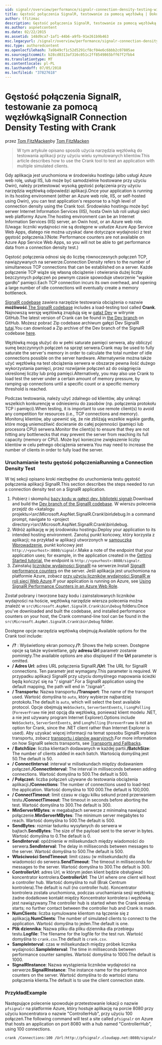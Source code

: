 ```yaml
---
uid: signalr/overview/performance/signalr-connection-density-testing-with-crank
title: Gęstość połączenia SignalR, testowanie za pomocą węzłówką | Dokumentacja firmy Microsoft
author: tfitzmac
description: Gęstość połączenia SignalR, testowanie za pomocą węzłówką
ms.author: aspnetcontent
ms.date: 02/22/2015
ms.assetid: 148d9ca7-1af1-44b6-a9fb-91e261b9b463
msc.legacyurl: /signalr/overview/performance/signalr-connection-density-testing-with-crank
msc.type: authoredcontent
ms.openlocfilehash: 7a9b49cf1c52d5291cf8cf04e6c6bbb2c07805ae
ms.sourcegitcommit: b28cd0313af316c051c2ff8549865bff67f2fbb4
ms.translationtype: MT
ms.contentlocale: pl-PL
ms.lasthandoff: 07/05/2018
ms.locfileid: "37827618"
---
```

<a name="signalr-connection-density-testing-with-crank"></a><span data-ttu-id="e695e-103">Gęstość połączenia SignalR, testowanie za pomocą węzłówką</span><span class="sxs-lookup"><span data-stu-id="e695e-103">SignalR Connection Density Testing with Crank</span></span>
====================
<span data-ttu-id="e695e-104">przez [Tom FitzMacken](https://github.com/tfitzmac)</span><span class="sxs-lookup"><span data-stu-id="e695e-104">by [Tom FitzMacken](https://github.com/tfitzmac)</span></span>

> <span data-ttu-id="e695e-105">W tym artykule opisano sposób użycia narzędzia węzłówką do testowania aplikacji przy użyciu wielu symulowanych klientów.</span><span class="sxs-lookup"><span data-stu-id="e695e-105">This article describes how to use the Crank tool to test an application with multiple simulated clients.</span></span>


<span data-ttu-id="e695e-106">Gdy aplikacja jest uruchomiona w środowisku hostingu (albo usługi Azure web rolę, usługi IIS, lub może być samodzielnie hostowane przy użyciu Owin), należy przetestować wysoką gęstość połączenia przy użyciu narzędzia węzłówką odpowiedzi aplikacji.</span><span class="sxs-lookup"><span data-stu-id="e695e-106">Once your application is running in its hosting environment (either an Azure web role, IIS, or self-hosted using Owin), you can test application's response to a high level of connection density using the Crank tool.</span></span> <span data-ttu-id="e695e-107">Środowisko hostingu może być serwer Internet Information Services (IIS), hosta Owin lub roli usługi sieci web platformy Azure.</span><span class="sxs-lookup"><span data-stu-id="e695e-107">The hosting environment can be an Internet Information Services (IIS) server, an Owin host, or an Azure web role.</span></span> <span data-ttu-id="e695e-108">(Uwaga: liczniki wydajności nie są dostępne w usłudze Azure App Service Web Apps, dlatego nie można uzyskać dane dotyczące wydajności z test gęstość połączenia.)</span><span class="sxs-lookup"><span data-stu-id="e695e-108">(Note: Performance counters are not available on Azure App Service Web Apps, so you will not be able to get performance data from a connection density test.)</span></span>

<span data-ttu-id="e695e-109">Gęstość połączenia odnosi się do liczbę równoczesnych połączeń TCP, nawiązywanych na serwerze.</span><span class="sxs-lookup"><span data-stu-id="e695e-109">Connection Density refers to the number of simultaneous TCP connections that can be established on a server.</span></span> <span data-ttu-id="e695e-110">Każde połączenie TCP wiąże się własną obciążenie i otwierania dużej liczby bezczynnych połączeń po pewnym czasie spowoduje utworzenie "wąskie gardło" pamięci.</span><span class="sxs-lookup"><span data-stu-id="e695e-110">Each TCP connection incurs its own overhead, and opening a large number of idle connections will eventually create a memory bottleneck.</span></span>

<span data-ttu-id="e695e-111">[SignalR codebase](https://github.com/signalr/signalr) zawiera narzędzie testowania obciążenia o nazwie **możliwość**.</span><span class="sxs-lookup"><span data-stu-id="e695e-111">[The SignalR codebase](https://github.com/signalr/signalr) includes a load-testing tool called **Crank**.</span></span> <span data-ttu-id="e695e-112">Najnowszą wersję węzłówką znajdują się w [gałąź Dev](https://github.com/SignalR/signalr/tree/dev) w witrynie GitHub.</span><span class="sxs-lookup"><span data-stu-id="e695e-112">The latest version of Crank can be found in [the Dev branch](https://github.com/SignalR/signalr/tree/dev) on GitHub.</span></span> <span data-ttu-id="e695e-113">Możesz pobrać Zip codebase archiwum gałęzi Dev SignalR [tutaj](https://github.com/SignalR/SignalR/archive/dev.zip).</span><span class="sxs-lookup"><span data-stu-id="e695e-113">You can download a Zip archive of the Dev branch of the SignalR codebase [here](https://github.com/SignalR/SignalR/archive/dev.zip).</span></span>

<span data-ttu-id="e695e-114">Węzłówką mogą służyć do w pełni saturate pamięci serwera, aby obliczyć sumę bezczynnych połączeń na sprzęt serwera.</span><span class="sxs-lookup"><span data-stu-id="e695e-114">Crank may be used to fully saturate the server's memory in order to calculate the total number of idle connections possible on the server hardware.</span></span> <span data-ttu-id="e695e-115">Alternatywnie można także użyć węzłówką na test obciążenia serwera w obszarze pewna ilość dużego wykorzystania pamięci, przez rozwijanie połączeń aż do osiągnięcia określonej liczby lub próg pamięci.</span><span class="sxs-lookup"><span data-stu-id="e695e-115">Alternatively, you may also use Crank to load test the server under a certain amount of memory pressure, by ramping up connections until a specific count or a specific memory threshold is reached.</span></span>

<span data-ttu-id="e695e-116">Podczas testowania, należy użyć zdalnego od klientów, aby uniknąć wszelkich konkurencję w odniesieniu do zasobów (np. połączenia protokołu TCP i pamięci).</span><span class="sxs-lookup"><span data-stu-id="e695e-116">When testing, it is important to use remote client(s) to avoid any competition for resources (i.e., TCP connections and memory).</span></span> <span data-ttu-id="e695e-117">Monitoruj klientów, aby upewnić się, że nie zbliżają wszelkie wąskie gardła, które mogą uniemożliwić docieranie do całej pojemności (pamięci lub procesora CPU) serwera.</span><span class="sxs-lookup"><span data-stu-id="e695e-117">Monitor the client(s) to ensure that they are not hitting any bottlenecks that may prevent the server from reaching its full capacity (memory or CPU).</span></span> <span data-ttu-id="e695e-118">Może być konieczne zwiększenie liczby klientów w celu pełnego obciążenia serwera.</span><span class="sxs-lookup"><span data-stu-id="e695e-118">You may need to increase the number of clients in order to fully load the server.</span></span>

### <a name="running-a-connection-density-test"></a><span data-ttu-id="e695e-119">Uruchamianie testu gęstość połączenia</span><span class="sxs-lookup"><span data-stu-id="e695e-119">Running a Connection Density Test</span></span>

<span data-ttu-id="e695e-120">W tej sekcji opisano kroki niezbędne do uruchomienia testu gęstość połączenia aplikacji SignalR.</span><span class="sxs-lookup"><span data-stu-id="e695e-120">This section describes the steps needed to run a connection density test on a SignalR application.</span></span>

1. <span data-ttu-id="e695e-121">Pobierz i skompiluj [bazy kodu w gałęzi dev. biblioteki signalr](https://github.com/SignalR/SignalR/archive/dev.zip).</span><span class="sxs-lookup"><span data-stu-id="e695e-121">Download and build the [Dev branch of the SignalR codebase](https://github.com/SignalR/SignalR/archive/dev.zip).</span></span> <span data-ttu-id="e695e-122">W wierszu polecenia przejdź do &lt;katalogu projektu&gt;\src\Microsoft.AspNet.SignalR.Crank\bin\debug.</span><span class="sxs-lookup"><span data-stu-id="e695e-122">In a command prompt, navigate to &lt;project directory&gt;\src\Microsoft.AspNet.SignalR.Crank\bin\debug.</span></span>
2. <span data-ttu-id="e695e-123">Wdróż aplikację w jej środowisku hostingu.</span><span class="sxs-lookup"><span data-stu-id="e695e-123">Deploy your application to its intended hosting environment.</span></span> <span data-ttu-id="e695e-124">Zanotuj punkt końcowy, który korzysta z aplikacji; na przykład w aplikacji utworzonych w [samouczka Wprowadzenie](../getting-started/tutorial-getting-started-with-signalr.md), punkt końcowy jest `http://<yourhost>:8080/signalr`.</span><span class="sxs-lookup"><span data-stu-id="e695e-124">Make a note of the endpoint that your application uses; for example, in the application created in the [Getting Started tutorial](../getting-started/tutorial-getting-started-with-signalr.md), the endpoint is `http://<yourhost>:8080/signalr`.</span></span>
3. <span data-ttu-id="e695e-125">Zainstaluj [liczników wydajności SignalR](signalr-performance.md#perfcounters) na serwerze.</span><span class="sxs-lookup"><span data-stu-id="e695e-125">Install [SignalR performance counters](signalr-performance.md#perfcounters) on the server.</span></span> <span data-ttu-id="e695e-126">Jeśli aplikacja jest uruchomiona na platformie Azure, zobacz [przy użyciu liczników wydajności SignalR w roli sieci Web Azure](using-signalr-performance-counters-in-an-azure-web-role.md).</span><span class="sxs-lookup"><span data-stu-id="e695e-126">If your application is running on Azure, see [Using SignalR Performance Counters in an Azure Web Role](using-signalr-performance-counters-in-an-azure-web-role.md).</span></span>

<span data-ttu-id="e695e-127">Został pobrany i tworzone bazy kodu i zainstalowanych liczników wydajności na hoście, węzłówką narzędzie wiersza polecenia można znaleźć w `src\Microsoft.AspNet.SignalR.Crank\bin\Debug` folderu.</span><span class="sxs-lookup"><span data-stu-id="e695e-127">Once you've downloaded and built the codebase, and installed performance counters on your host, the Crank command-line tool can be found in the `src\Microsoft.AspNet.SignalR.Crank\bin\Debug` folder.</span></span>

<span data-ttu-id="e695e-128">Dostępne opcje narzędzia węzłówką obejmują:</span><span class="sxs-lookup"><span data-stu-id="e695e-128">Available options for the Crank tool include:</span></span>

- <span data-ttu-id="e695e-129">**/?** : Wyświetlony ekran pomocy.</span><span class="sxs-lookup"><span data-stu-id="e695e-129">**/?**: Shows the help screen.</span></span> <span data-ttu-id="e695e-130">Dostępne opcje są także wyświetlane, gdy **adresu Url** parametr zostanie pominięty.</span><span class="sxs-lookup"><span data-stu-id="e695e-130">The available options are also displayed if the **Url** parameter is omitted.</span></span>
- <span data-ttu-id="e695e-131">**/ Adres Url**: adres URL połączenia SignalR.</span><span class="sxs-lookup"><span data-stu-id="e695e-131">**/Url**: The URL for SignalR connections.</span></span> <span data-ttu-id="e695e-132">Ten parametr jest wymagany.</span><span class="sxs-lookup"><span data-stu-id="e695e-132">This parameter is required.</span></span> <span data-ttu-id="e695e-133">W przypadku aplikacji SignalR przy użyciu domyślnego mapowania ścieżki będą kończyć się na "/ signalr".</span><span class="sxs-lookup"><span data-stu-id="e695e-133">For a SignalR application using the default mapping, the path will end in "/signalr".</span></span>
- <span data-ttu-id="e695e-134">**/ Transportu**: Nazwa transportu.</span><span class="sxs-lookup"><span data-stu-id="e695e-134">**/Transport**: The name of the transport used.</span></span> <span data-ttu-id="e695e-135">Wartość domyślna to `auto`, który wybierze najbardziej protokołu.</span><span class="sxs-lookup"><span data-stu-id="e695e-135">The default is `auto`, which will select the best available protocol.</span></span> <span data-ttu-id="e695e-136">Opcje obejmują `WebSockets`, `ServerSentEvents`, i `LongPolling` (`ForeverFrame` nie jest opcją dla węzłówką, ponieważ klient modelu .NET, a nie jest używany program Internet Explorer).</span><span class="sxs-lookup"><span data-stu-id="e695e-136">Options include `WebSockets`, `ServerSentEvents`, and `LongPolling` (`ForeverFrame` is not an option for Crank, since the .NET client rather than Internet Explorer is used).</span></span> <span data-ttu-id="e695e-137">Aby uzyskać więcej informacji na temat sposobu SignalR wybiera transportu, zobacz [transportu i planów awaryjnych](../getting-started/introduction-to-signalr.md#transports).</span><span class="sxs-lookup"><span data-stu-id="e695e-137">For more information on how SignalR selects transports, see [Transports and Fallbacks](../getting-started/introduction-to-signalr.md#transports).</span></span>
- <span data-ttu-id="e695e-138">**/ BatchSize**: liczba klientach dodawanych w każdej partii.</span><span class="sxs-lookup"><span data-stu-id="e695e-138">**/BatchSize**: The number of clients added in each batch.</span></span> <span data-ttu-id="e695e-139">Wartością domyślną jest 50.</span><span class="sxs-lookup"><span data-stu-id="e695e-139">The default is 50.</span></span>
- <span data-ttu-id="e695e-140">**/ ConnectInterval**: interwał w milisekundach między dodawaniem połączeń.</span><span class="sxs-lookup"><span data-stu-id="e695e-140">**/ConnectInterval**: The interval in milliseconds between adding connections.</span></span> <span data-ttu-id="e695e-141">Wartość domyślna to 500.</span><span class="sxs-lookup"><span data-stu-id="e695e-141">The default is 500.</span></span>
- <span data-ttu-id="e695e-142">**/ Połączeń**: liczba połączeń używane do testowania obciążenia aplikacji.</span><span class="sxs-lookup"><span data-stu-id="e695e-142">**/Connections**: The number of connections used to load-test the application.</span></span> <span data-ttu-id="e695e-143">Wartość domyślna to 100 000.</span><span class="sxs-lookup"><span data-stu-id="e695e-143">The default is 100,000.</span></span>
- <span data-ttu-id="e695e-144">**/ ConnectTimeout**: limit czasu w ciągu kilku sekund przed przerwaniem testu.</span><span class="sxs-lookup"><span data-stu-id="e695e-144">**/ConnectTimeout**: The timeout in seconds before aborting the test.</span></span> <span data-ttu-id="e695e-145">Wartość domyślna to 300.</span><span class="sxs-lookup"><span data-stu-id="e695e-145">The default is 300.</span></span>
- <span data-ttu-id="e695e-146">**MinServerMBytes**: w megabajtach serwerze z minimalną nawiązać połączenie.</span><span class="sxs-lookup"><span data-stu-id="e695e-146">**MinServerMBytes**: The minimum server megabytes to reach.</span></span> <span data-ttu-id="e695e-147">Wartość domyślna to 500.</span><span class="sxs-lookup"><span data-stu-id="e695e-147">The default is 500.</span></span>
- <span data-ttu-id="e695e-148">**SendBytes**: rozmiar ładunku wysyłanych do serwera w bajtach.</span><span class="sxs-lookup"><span data-stu-id="e695e-148">**SendBytes**: The size of the payload sent to the server in bytes.</span></span> <span data-ttu-id="e695e-149">Wartość domyślna to 0.</span><span class="sxs-lookup"><span data-stu-id="e695e-149">The default is 0.</span></span>
- <span data-ttu-id="e695e-150">**SendInterval**: opóźnienie w milisekundach między wiadomości do serwera.</span><span class="sxs-lookup"><span data-stu-id="e695e-150">**SendInterval**: The delay in milliseconds between messages to the server.</span></span> <span data-ttu-id="e695e-151">Wartość domyślna to 500.</span><span class="sxs-lookup"><span data-stu-id="e695e-151">The default is 500.</span></span>
- <span data-ttu-id="e695e-152">**Właściwości SendTimeout**: limit czasu (w milisekundach) dla wiadomości do serwera.</span><span class="sxs-lookup"><span data-stu-id="e695e-152">**SendTimeout**: The timeout in milliseconds for messages to the server.</span></span> <span data-ttu-id="e695e-153">Wartość domyślna to 300.</span><span class="sxs-lookup"><span data-stu-id="e695e-153">The default is 300.</span></span>
- <span data-ttu-id="e695e-154">**ControllerUrl**: adres Url, w którym jeden klient będzie obsługiwać koncentrator kontrolera.</span><span class="sxs-lookup"><span data-stu-id="e695e-154">**ControllerUrl**: The Url where one client will host a controller hub.</span></span> <span data-ttu-id="e695e-155">Wartość domyślna to null (Brak Centrum kontrolera).</span><span class="sxs-lookup"><span data-stu-id="e695e-155">The default is null (no controller hub).</span></span> <span data-ttu-id="e695e-156">Koncentrator kontrolera została uruchomiona, podczas uruchamiania sesji węzłówką; żadne dodatkowe kontakt między Koncentrator kontrolera i węzłówką jest nawiązywany.</span><span class="sxs-lookup"><span data-stu-id="e695e-156">The controller hub is started when the Crank session starts; no further contact between the controller hub and Crank is made.</span></span>
- <span data-ttu-id="e695e-157">**NumClients**: liczba symulowane klientom na łączenie się z aplikacją.</span><span class="sxs-lookup"><span data-stu-id="e695e-157">**NumClients**: The number of simulated clients to connect to the application.</span></span> <span data-ttu-id="e695e-158">Wartość domyślna to jeden.</span><span class="sxs-lookup"><span data-stu-id="e695e-158">The default is one.</span></span>
- <span data-ttu-id="e695e-159">**Plik dziennika**: Nazwa pliku dla pliku dziennika dla przebiegu testu.</span><span class="sxs-lookup"><span data-stu-id="e695e-159">**Logfile**: The filename for the logfile for the test run.</span></span> <span data-ttu-id="e695e-160">Wartość domyślna to `crank.csv`.</span><span class="sxs-lookup"><span data-stu-id="e695e-160">The default is `crank.csv`.</span></span>
- <span data-ttu-id="e695e-161">**SampleInterval**: czas w milisekundach między próbek licznika wydajności.</span><span class="sxs-lookup"><span data-stu-id="e695e-161">**SampleInterval**: The time in milliseconds between performance counter samples.</span></span> <span data-ttu-id="e695e-162">Wartość domyślna to 1000.</span><span class="sxs-lookup"><span data-stu-id="e695e-162">The default is 1000.</span></span>
- <span data-ttu-id="e695e-163">**SignalRInstance**: Nazwa wystąpienia liczników wydajności na serwerze.</span><span class="sxs-lookup"><span data-stu-id="e695e-163">**SignalRInstance**: The instance name for the performance counters on the server.</span></span> <span data-ttu-id="e695e-164">Wartość domyślna to do wartości stanu połączenia klienta.</span><span class="sxs-lookup"><span data-stu-id="e695e-164">The default is to use the client connection state.</span></span>

### <a name="example"></a><span data-ttu-id="e695e-165">Przykład</span><span class="sxs-lookup"><span data-stu-id="e695e-165">Example</span></span>

<span data-ttu-id="e695e-166">Następujące polecenie spowoduje przetestowanie lokacji o nazwie `pfsignalr` na platformie Azure, który hostuje aplikację na porcie 8080 przy użyciu koncentratora o nazwie "ControllerHub", przy użyciu 100 połączeń.</span><span class="sxs-lookup"><span data-stu-id="e695e-166">The following command will test a site called `pfsignalr` on Azure that hosts an application on port 8080 with a hub named "ControllerHub", using 100 connections.</span></span>

`crank /Connections:100 /Url:http://pfsignalr.cloudapp.net:8080/signalr`
